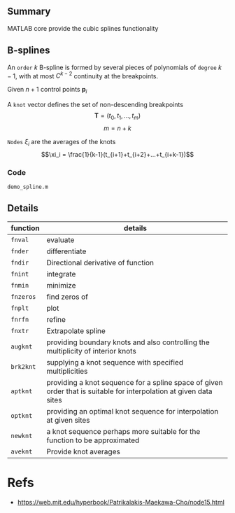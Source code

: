 ## Summary
MATLAB core provide the cubic splines functionality

## B-splines
An `order` $k$ B-spline is formed by several pieces of polynomials of `degree`  $k-1$, with at most $C^{k-2}$ continuity at the breakpoints.

Given $n+1$ control points $\mathbf{p}_i$

A `knot` vector defines the set of non-descending breakpoints
$$\mathbf{T}=(t_0,t_1,...,t_m)$$
$$m=n+k$$

`Nodes` $\xi_i$ are the averages of the knots
$$\xi_i = \frac{1}{k-1}(t_{i+1}+t_{i+2}+...+t_{i+k-1})$$

### Code

`demo_spline.m`



## Details

|function | details|
|--|--|
|`fnval`  |evaluate|
|`fnder`  |differentiate|
|`fndir`  |Directional derivative of function|
|`fnint`  |integrate|
|`fnmin`  |minimize|
|`fnzeros`|find zeros of|
|`fnplt`  |plot|
|`fnrfn`  |refine|
|`fnxtr`  |Extrapolate spline|
|`augknt` | providing boundary knots and also controlling the multiplicity of interior knots|
|`brk2knt`| supplying a knot sequence with specified multiplicities|
|`aptknt` | providing a knot sequence for a spline space of given order that is suitable for interpolation at given data sites|
|`optknt` | providing an optimal knot sequence for interpolation at given sites|
|`newknt` | a knot sequence perhaps more suitable for the function to be approximated|
|`aveknt` | Provide knot averages|


# Refs
- https://web.mit.edu/hyperbook/Patrikalakis-Maekawa-Cho/node15.html
